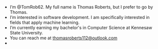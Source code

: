 - I’m @TomRob62. My full name is Thomas Roberts, but I prefer to go by Thomas.
- I’m interested in software development. I am specifically interested in fields that apply machine learning.
- I’m currently earning my bachelor's in Computer Science at Kennesaw State University.
- You can reach me at thomasroberts112@outlook.com
- 

